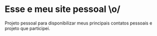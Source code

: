 # Esse e meu site pessoal \o/

Projeto pessoal para disponibilizar meus principais contatos pessoais e projeto que participei.
